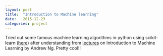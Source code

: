 ```yaml
---
layout: post
title:  "Introduction to Machine learning"
date:   2015-12-23
categories: project
---
```


Tried out some famous machine learning algorithms in python using scikit-learn ([here](https://github.com/pranshumalviya2/ML-Algorithms)) after understanding from [lectures](https://www.youtube.com/watch?v=UzxYlbK2c7E) on Introduction to Machine Learning by Andrew Ng. Pretty cool!!
